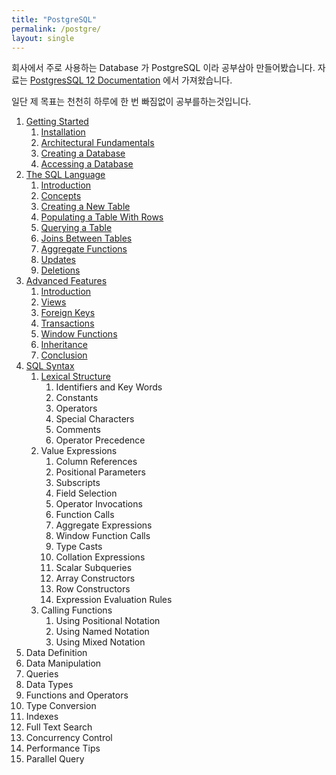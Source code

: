 ```yaml
---
title: "PostgreSQL"
permalink: /postgre/
layout: single
---
```


회사에서 주로 사용하는 Database 가 PostgreSQL 이라 공부삼아 만들어봤습니다. 자료는 [PostgresSQL 12 Documentation](https://www.postgresql.org/docs/12/index.html) 에서 가져왔습니다.

일단 제 목표는 천천히 하루에 한 번 빠짐없이 공부를하는것입니다.

1. [Getting Started](/postgre-1tutorialstart)
    1. [Installation](/postgre-1installation)
    2. [Architectural Fundamentals](/postgre-1architecturalfundamentals)
    3. [Creating a Database](/postgre-1creatingdatabase)
    4. [Accessing a Database](/postgre-1acessingdatabase)
2. [The SQL Language](/postgre-2tutorialsql)
    1. [Introduction](/postgre-2introduction)
    2. [Concepts](/postgre-2concepts)
    3. [Creating a New Table](/postgre-2createnewtable)
    4. [Populating a Table With Rows](/postgre-2populatingtablerow)
    5. [Querying a Table](/postgre-2queryingtable)
    6. [Joins Between Tables](/postgre-2joinsbetweentables)
    7. [Aggregate Functions](/postgre-2aggregatefunction)
    8. [Updates](/postgre-2updates)
    9. [Deletions](/postgre-2deletions)
3. [Advanced Features](/postgre-3tutorialadvance)
    1. [Introduction](/postgre-3introduction)
    2. [Views](/postgre-3view)
    3. [Foreign Keys](/postgre-3foreignkeys)
    4. [Transactions](/postgre-3transaction)
    5. [Window Functions](/postgre-3windowfunction)
    6. [Inheritance](/postgre-3inheritance)
    7. [Conclusion](/postgre-3conclusion)
4. [SQL Syntax](/postgre-4tutorialsqlsyntax)
    1. [Lexical Structure](/postgre-4lexicalstructure)
        1. Identifiers and Key Words
        2. Constants
        3. Operators
        4. Special Characters
        5. Comments
        6. Operator Precedence
    2. Value Expressions
        1. Column References
        2. Positional Parameters
        3. Subscripts
        4. Field Selection
        5. Operator Invocations
        6. Function Calls
        7. Aggregate Expressions
        8. Window Function Calls
        9. Type Casts
        10. Collation Expressions
        11. Scalar Subqueries
        12. Array Constructors
        13. Row Constructors
        14. Expression Evaluation Rules
    3. Calling Functions
        1. Using Positional Notation
        2. Using Named Notation
        3. Using Mixed Notation
5. Data Definition
6. Data Manipulation
7. Queries
8. Data Types
9. Functions and Operators
10. Type Conversion
11. Indexes
12. Full Text Search
13. Concurrency Control
14. Performance Tips
15. Parallel Query